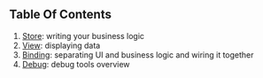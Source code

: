 ## Table Of Contents

1. [Store](store.md): writing your business logic
3. [View](view.md): displaying data
4. [Binding](binding.md): separating UI and business logic and wiring it together
5. [Debug](debug.md): debug tools overview
